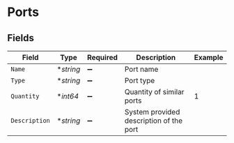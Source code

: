 # Ports


## Fields

| Field                                   | Type                                    | Required                                | Description                             | Example                                 |
| --------------------------------------- | --------------------------------------- | --------------------------------------- | --------------------------------------- | --------------------------------------- |
| `Name`                                  | **string*                               | :heavy_minus_sign:                      | Port name                               |                                         |
| `Type`                                  | **string*                               | :heavy_minus_sign:                      | Port type                               |                                         |
| `Quantity`                              | **int64*                                | :heavy_minus_sign:                      | Quantity of similar ports               | 1                                       |
| `Description`                           | **string*                               | :heavy_minus_sign:                      | System provided description of the port |                                         |